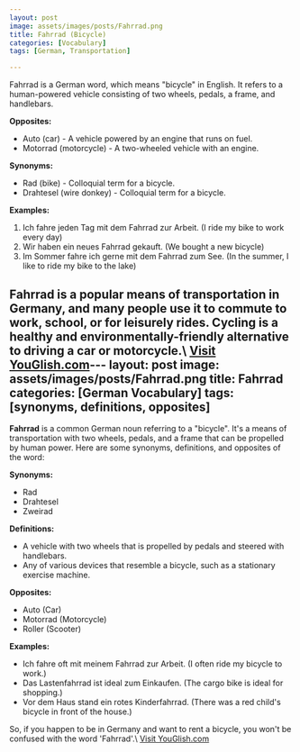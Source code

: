 ```yaml
---
layout: post
image: assets/images/posts/Fahrrad.png
title: Fahrrad (Bicycle)
categories: [Vocabulary]
tags: [German, Transportation]

---
```


Fahrrad is a German word, which means "bicycle" in English. It refers to a human-powered vehicle consisting of two wheels, pedals, a frame, and handlebars.

**Opposites:** 

* Auto (car) - A vehicle powered by an engine that runs on fuel.
* Motorrad (motorcycle) - A two-wheeled vehicle with an engine.

**Synonyms:** 

* Rad (bike) - Colloquial term for a bicycle.
* Drahtesel (wire donkey) - Colloquial term for a bicycle.

**Examples:**

1. Ich fahre jeden Tag mit dem Fahrrad zur Arbeit. (I ride my bike to work every day)
2. Wir haben ein neues Fahrrad gekauft. (We bought a new bicycle)
3. Im Sommer fahre ich gerne mit dem Fahrrad zum See. (In the summer, I like to ride my bike to the lake)

Fahrrad is a popular means of transportation in Germany, and many people use it to commute to work, school, or for leisurely rides. Cycling is a healthy and environmentally-friendly alternative to driving a car or motorcycle.\ <a id="yg-widget-0" class="youglish-widget" data-query="Fahrrad" data-lang="german" data-components="8412" data-auto-start="0" data-bkg-color="theme_light" data-title="How%20to%20pronounce%20Fahrrad%20in%20German"  rel="nofollow" href="https://youglish.com">Visit YouGlish.com</a><script async src="https://youglish.com/public/emb/widget.js" charset="utf-8"></script>---
layout: post
image: assets/images/posts/Fahrrad.png
title: Fahrrad
categories: [German Vocabulary]
tags: [synonyms, definitions, opposites]
---

**Fahrrad** is a common German noun referring to a "bicycle". It's a means of transportation with two wheels, pedals, and a frame that can be propelled by human power. Here are some synonyms, definitions, and opposites of the word:

**Synonyms:**
- Rad
- Drahtesel
- Zweirad

**Definitions:**
- A vehicle with two wheels that is propelled by pedals and steered with handlebars.
- Any of various devices that resemble a bicycle, such as a stationary exercise machine.

**Opposites:**
- Auto (Car)
- Motorrad (Motorcycle)
- Roller (Scooter)

**Examples:**
- Ich fahre oft mit meinem Fahrrad zur Arbeit. (I often ride my bicycle to work.)
- Das Lastenfahrrad ist ideal zum Einkaufen. (The cargo bike is ideal for shopping.)
- Vor dem Haus stand ein rotes Kinderfahrrad. (There was a red child's bicycle in front of the house.)

So, if you happen to be in Germany and want to rent a bicycle, you won't be confused with the word 'Fahrrad'.\ <a id="yg-widget-0" class="youglish-widget" data-query="Fahrrad" data-lang="german" data-components="8412" data-auto-start="0" data-bkg-color="theme_light" data-title="How%20to%20pronounce%20Fahrrad%20in%20German"  rel="nofollow" href="https://youglish.com">Visit YouGlish.com</a><script async src="https://youglish.com/public/emb/widget.js" charset="utf-8"></script>